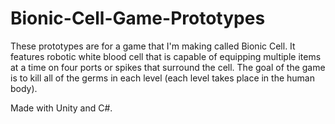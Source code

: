 # Bionic-Cell-Game-Prototypes

These prototypes are for a game that I'm making called Bionic Cell. It features robotic white blood cell that is capable of equipping multiple items at a time on four ports or spikes that surround the cell. The goal of the game is to kill all of the germs in each level (each level takes place in the human body).

Made with Unity and C#.
